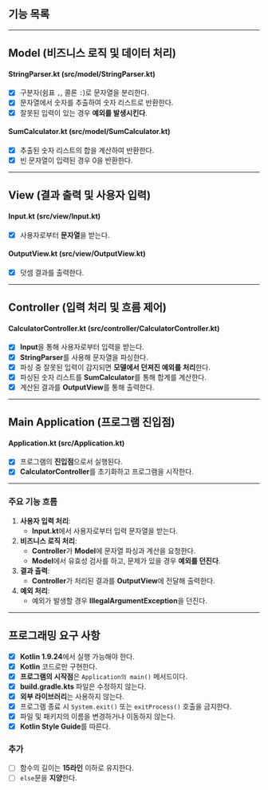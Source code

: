 ## 기능 목록

---

## **Model (비즈니스 로직 및 데이터 처리)**

#### StringParser.kt (src/model/StringParser.kt)
- [x] 구분자(쉼표 `,`, 콜론 `:`)로 문자열을 분리한다.
- [x] 문자열에서 숫자를 추출하여 숫자 리스트로 반환한다.
- [x] 잘못된 입력이 있는 경우 **예외를 발생시킨다**.

#### SumCalculator.kt (src/model/SumCalculator.kt)
- [x] 추출된 숫자 리스트의 합을 계산하여 반환한다.
- [x] 빈 문자열이 입력된 경우 0을 반환한다.

---

## **View (결과 출력 및 사용자 입력)**

#### Input.kt (src/view/Input.kt)
- [x] 사용자로부터 **문자열**을 받는다.

#### OutputView.kt (src/view/OutputView.kt)
- [x] 덧셈 결과를 출력한다.

---

## **Controller (입력 처리 및 흐름 제어)**

#### CalculatorController.kt (src/controller/CalculatorController.kt)
- [x] **Input**을 통해 사용자로부터 입력을 받는다.
- [x] **StringParser**를 사용해 문자열을 파싱한다.
- [x] 파싱 중 잘못된 입력이 감지되면 **모델에서 던져진 예외를 처리**한다.
- [x] 파싱된 숫자 리스트를 **SumCalculator**를 통해 합계를 계산한다.
- [x] 계산된 결과를 **OutputView**를 통해 출력한다.

---

## **Main Application (프로그램 진입점)**

#### Application.kt (src/Application.kt)
- [x] 프로그램의 **진입점**으로서 실행된다.
- [x] **CalculatorController**를 초기화하고 프로그램을 시작한다.

---

### **주요 기능 흐름**
1. **사용자 입력 처리**:
    - **Input.kt**에서 사용자로부터 입력 문자열을 받는다.
2. **비즈니스 로직 처리**:
    - **Controller**가 **Model**에 문자열 파싱과 계산을 요청한다.
    - **Model**에서 유효성 검사를 하고, 문제가 있을 경우 **예외를 던진다**.
3. **결과 출력**:
    - **Controller**가 처리된 결과를 **OutputView**에 전달해 출력한다.
4. **예외 처리**:
    - 예외가 발생할 경우 **IllegalArgumentException**을 던진다.

---
## 프로그래밍 요구 사항
- [x] **Kotlin 1.9.24**에서 실행 가능해야 한다.
- [x] **Kotlin** 코드로만 구현한다.
- [x] **프로그램의 시작점**은 `Application의 main()` 메서드이다.
- [x] **build.gradle.kts** 파일은 수정하지 않는다.
- [x] **외부 라이브러리**는 사용하지 않는다.
- [x] 프로그램 종료 시 `System.exit()` 또는 `exitProcess()` 호출을 금지한다.
- [x] 파일 및 패키지의 이름을 변경하거나 이동하지 않는다.
- [x] **Kotlin Style Guide**를 따른다.

### 추가
- [ ] 함수의 길이는 **15라인** 이하로 유지한다.
- [ ] `else`문을 **지양**한다.
